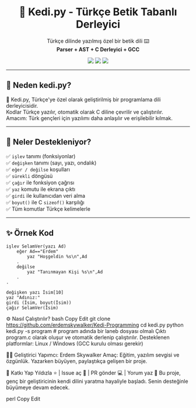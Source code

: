 <h1 align="center">🦁 Kedi.py - Türkçe Betik Tabanlı Derleyici</h1>

<p align="center">
  Türkçe dilinde yazılmış özel bir betik dili ⌨️<br>
  <strong>Parser + AST + C Derleyici + GCC</strong>
</p>

<p align="center">
  <img src="https://img.shields.io/badge/build-passing-brightgreen?style=flat-square">
  <img src="https://img.shields.io/badge/dil-Türkçe-blue?style=flat-square">
  <img src="https://img.shields.io/badge/derleyici-GCC-red?style=flat-square">
</p>

---

## 🎯 Neden kedi.py?

🐾 Kedi.py, Türkçe'ye özel olarak geliştirilmiş bir programlama dili derleyicisidir.  
Kodlar Türkçe yazılır, otomatik olarak C diline çevrilir ve çalıştırılır.  
Amacım: Türk gençleri için yazılımı daha anlaşılır ve erişilebilir kılmak.  

---

## 🔧 Neler Destekleniyor?

✅ `işlev` tanımı (fonksiyonlar)  
✅ `değişken` tanımı (sayı, yazı, ondalık)  
✅ `eğer / değilse` koşulları  
✅ `sürekli` döngüsü  
✅ `çağır` ile fonksiyon çağrısı  
✅ `yaz` komutu ile ekrana çıktı  
✅ `girdi` ile kullanıcıdan veri alma  
✅ `boyut()` ile C `sizeof()` karşılığı  
✅ Tüm komutlar Türkçe kelimelerle

---

## ✨ Örnek Kod

```laneb
işlev SelamVer(yazı Ad)
    eğer Ad=="Erdem"
        yaz "Hoşgeldin %s\n",Ad
    .
    değilse
        yaz "Tanınmayan Kişi %s\n",Ad
    .
.

değişken yazı İsim[10]
yaz "Adınız:"
girdi (İsim, boyut(İsim))
çağır SelamVer(İsim)
```

⚙️ Nasıl Çalıştırılır?
bash
Copy
Edit
git clone https://github.com/erdemskywalker/Kedi-Programming
cd kedi.py
python kedi.py -s program # program adında bir laneb dosyası olmalı
Çıktı program.c olarak oluşur ve otomatik derlenip çalıştırılır.
Desteklenen platformlar: Linux / Windows (GCC kurulu olması gerekir)

👨‍💻 Geliştirici
Yapımcı: Erdem Skywalker
Amaç: Eğitim, yazılım sevgisi ve özgünlük.
Yazarken büyüyen, paylaştıkça gelişen bir proje.

💬 Katkı Yap
Yıldızla ⭐ | Issue aç 🔧 | PR gönder 💻 | Yorum yaz 💬
Bu proje, genç bir geliştiricinin kendi dilini yaratma hayaliyle başladı.
Senin desteğinle büyümeye devam edecek.

perl
Copy
Edit
